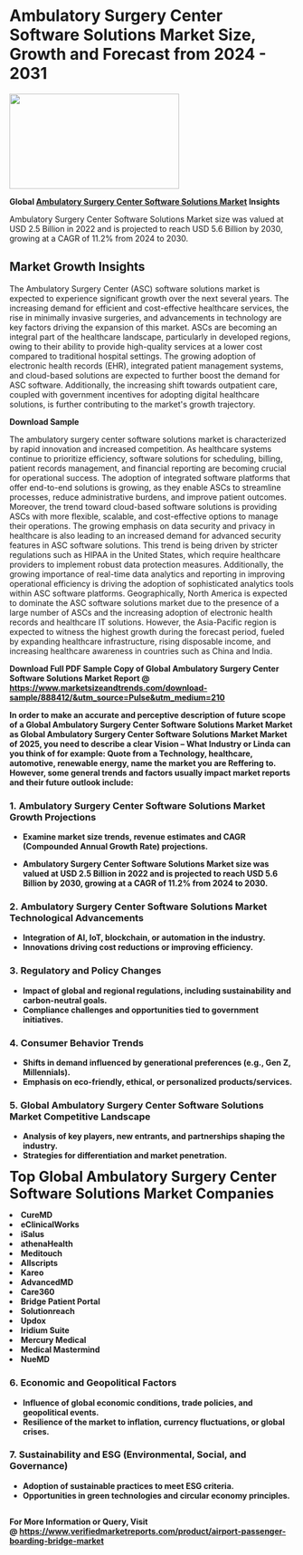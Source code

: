 <H1>Ambulatory Surgery Center Software Solutions Market Size, Growth and Forecast from 2024 - 2031</H1><img class="aligncenter size-medium wp-image-584254" src="https://thirdeyenews.in/wp-content/uploads/2024/09/Global-Market-Research-300x168.jpeg" alt="" width="300" height="168" /><p><strong>Global&nbsp;<a href="https://www.marketsizeandtrends.com/download-sample/888412/&amp;utm_source=Pulse&amp;utm_medium=210">Ambulatory Surgery Center Software Solutions Market</a> Insights</strong></p><p>Ambulatory Surgery Center Software Solutions Market size was valued at USD 2.5 Billion in 2022 and is projected to reach USD 5.6 Billion by 2030, growing at a CAGR of 11.2% from 2024 to 2030.</p><p><h2>Market Growth Insights</h2> <p>The Ambulatory Surgery Center (ASC) software solutions market is expected to experience significant growth over the next several years. The increasing demand for efficient and cost-effective healthcare services, the rise in minimally invasive surgeries, and advancements in technology are key factors driving the expansion of this market. ASCs are becoming an integral part of the healthcare landscape, particularly in developed regions, owing to their ability to provide high-quality services at a lower cost compared to traditional hospital settings. The growing adoption of electronic health records (EHR), integrated patient management systems, and cloud-based solutions are expected to further boost the demand for ASC software. Additionally, the increasing shift towards outpatient care, coupled with government incentives for adopting digital healthcare solutions, is further contributing to the market's growth trajectory.</p> <p><strong>Download Sample</strong></p> <p>The ambulatory surgery center software solutions market is characterized by rapid innovation and increased competition. As healthcare systems continue to prioritize efficiency, software solutions for scheduling, billing, patient records management, and financial reporting are becoming crucial for operational success. The adoption of integrated software platforms that offer end-to-end solutions is growing, as they enable ASCs to streamline processes, reduce administrative burdens, and improve patient outcomes. Moreover, the trend toward cloud-based software solutions is providing ASCs with more flexible, scalable, and cost-effective options to manage their operations. The growing emphasis on data security and privacy in healthcare is also leading to an increased demand for advanced security features in ASC software solutions. This trend is being driven by stricter regulations such as HIPAA in the United States, which require healthcare providers to implement robust data protection measures. Additionally, the growing importance of real-time data analytics and reporting in improving operational efficiency is driving the adoption of sophisticated analytics tools within ASC software platforms. Geographically, North America is expected to dominate the ASC software solutions market due to the presence of a large number of ASCs and the increasing adoption of electronic health records and healthcare IT solutions. However, the Asia-Pacific region is expected to witness the highest growth during the forecast period, fueled by expanding healthcare infrastructure, rising disposable income, and increasing healthcare awareness in countries such as China and India.</p> <p><strong></p><p><span class=""><strong>Download Full PDF Sample Copy of Global Ambulatory Surgery Center Software Solutions Market Report</strong> @ <a href="https://www.marketsizeandtrends.com/download-sample/888412/&amp;utm_source=Pulse&amp;utm_medium=210" target="_blank">https://www.marketsizeandtrends.com/download-sample/888412/&amp;utm_source=Pulse&amp;utm_medium=210</a></span></p><p>In order to make an accurate and perceptive description of future scope of a Global&nbsp;Ambulatory Surgery Center Software Solutions Market Market as Global&nbsp;Ambulatory Surgery Center Software Solutions Market Market of 2025, you need to describe a clear Vision &ndash; What Industry or Linda can you think of for example: Quote from a Technology, healthcare, automotive, renewable energy, name the market you are Reffering to. However, some general trends and factors usually impact market reports and their future outlook include:</p><h3>1.&nbsp;<strong>Ambulatory Surgery Center Software Solutions Market Growth Projections</strong></h3><ul><li>Examine market size trends, revenue estimates and CAGR (Compounded Annual Growth Rate) projections.</li><li><p>Ambulatory Surgery Center Software Solutions Market size was valued at USD 2.5 Billion in 2022 and is projected to reach USD 5.6 Billion by 2030, growing at a CAGR of 11.2% from 2024 to 2030.</p></li></ul><h3>2.&nbsp;<strong>Ambulatory Surgery Center Software Solutions Market Technological Advancements</strong></h3><ul><li>Integration of AI, IoT, blockchain, or automation in the industry.</li><li>Innovations driving cost reductions or improving efficiency.</li></ul><h3>3.&nbsp;<strong>Regulatory and Policy Changes</strong></h3><ul><li>Impact of global and regional regulations, including sustainability and carbon-neutral goals.</li><li>Compliance challenges and opportunities tied to government initiatives.</li></ul><h3>4.&nbsp;<strong>Consumer Behavior Trends</strong></h3><ul><li>Shifts in demand influenced by generational preferences (e.g., Gen Z, Millennials).</li><li>Emphasis on eco-friendly, ethical, or personalized products/services.</li></ul><h3>5.&nbsp;<strong>Global Ambulatory Surgery Center Software Solutions Market Competitive Landscape</strong></h3><ul><li>Analysis of key players, new entrants, and partnerships shaping the industry.</li><li>Strategies for differentiation and market penetration.</li></ul><p data-pm-slice="1 1 []"><span style="color: inherit; font-family: inherit; font-size: 25px;">Top Global Ambulatory Surgery Center Software Solutions Market Companies</span></p><div class="" data-test-id=""><p><li>CureMD</li><li> eClinicalWorks</li><li> iSalus</li><li> athenaHealth</li><li> Meditouch</li><li> Allscripts</li><li> Kareo</li><li> AdvancedMD</li><li> Care360</li><li> Bridge Patient Portal</li><li> Solutionreach</li><li> Updox</li><li> Iridium Suite</li><li> Mercury Medical</li><li> Medical Mastermind</li><li> NueMD</li></p></div><h3>6.&nbsp;<strong>Economic and Geopolitical Factors</strong></h3><ul><li>Influence of global economic conditions, trade policies, and geopolitical events.</li><li>Resilience of the market to inflation, currency fluctuations, or global crises.</li></ul><h3>7.&nbsp;<strong>Sustainability and ESG (Environmental, Social, and Governance)</strong></h3><ul><li>Adoption of sustainable practices to meet ESG criteria.</li><li>Opportunities in green technologies and circular economy principles.</li></ul><h2><strong style="font-size: 14px;">For More Information or Query, Visit @&nbsp;</strong><a style="background-color: #ffffff; font-size: 14px;" href="https://www.marketsizeandtrends.com/report/ambulatory-surgery-center-software-solutions-market-/" target="_blank">https://www.verifiedmarketreports.com/product/airport-passenger-boarding-bridge-market</a></h2>
